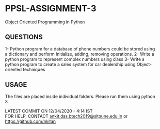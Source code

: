 # PPSL-ASSIGNMENT-3
Object Oriented Programming in Python

QUESTIONS
---------
1- Python program for a database of phone numbers could be stored using a dictionary and perform Initialize, adding, removing operations.
2- Write a python program to represent complex numbers using class
3- Write a python program to create a sales system for car dealership using Object-oriented techniques

USAGE
------
The files are placed inside individual folders.                                                                                           Please run them using python 3

                                                                                                                
                                                                                                                    
                                                                                                                              
LATEST COMMIT ON 12/04/2020 - 4:14 IST                                                                                                     
FOR HELP, CONTACT ankit.das.btech2019@sitpune.edu.in or
https://github.com/nkitan
